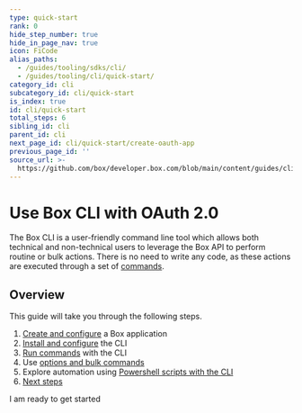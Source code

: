 ```yaml
---
type: quick-start
rank: 0
hide_step_number: true
hide_in_page_nav: true
icon: FiCode
alias_paths:
  - /guides/tooling/sdks/cli/
  - /guides/tooling/cli/quick-start/
category_id: cli
subcategory_id: cli/quick-start
is_index: true
id: cli/quick-start
total_steps: 6
sibling_id: cli
parent_id: cli
next_page_id: cli/quick-start/create-oauth-app
previous_page_id: ''
source_url: >-
  https://github.com/box/developer.box.com/blob/main/content/guides/cli/quick-start/0-index.md
---
```

# Use Box CLI with OAuth 2.0

<!--alex ignore executed-->

The Box CLI is a user-friendly command line tool which allows both technical and
non-technical users to leverage the Box API to perform routine or bulk actions.
There is no need to write any code, as these actions are executed through a set
of [commands][commands].

<YouTube id='whxT3Bdx3E0' >

</YouTube>

## Overview

This guide will take you through the following steps.

1. [Create and configure][one] a Box application
2. [Install and configure][two] the CLI
3. [Run commands][three] with the CLI
4. Use [options and bulk commands][four]
5. Explore automation using [Powershell scripts with the CLI][five]
6. [Next steps][six]

<Next>

I am ready to get started

</Next>

[commands]: https://github.com/box/boxcli#command-topics
[one]: g://cli/quick-start/create-oauth-app
[two]: g://cli/quick-start/install-and-configure
[three]: g://cli/quick-start/build-commands-help
[four]: g://cli/quick-start/options-and-bulk-commands
[five]: g://cli/quick-start/powershell-script-templates
[six]: g://cli/quick-start/next-steps